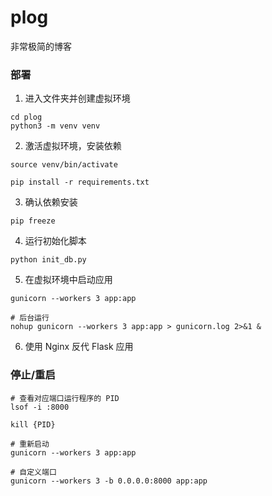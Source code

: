 # plog

非常极简的博客

### 部署

1. 进入文件夹并创建虚拟环境
```
cd plog
python3 -m venv venv 
```

2. 激活虚拟环境，安装依赖

```
source venv/bin/activate

pip install -r requirements.txt
```

3. 确认依赖安装
```
pip freeze
```

4. 运行初始化脚本
```
python init_db.py
```

5. 在虚拟环境中启动应用
```
gunicorn --workers 3 app:app

# 后台运行
nohup gunicorn --workers 3 app:app > gunicorn.log 2>&1 &
```

6. 使用 Nginx 反代 Flask 应用

### 停止/重启

```
# 查看对应端口运行程序的 PID
lsof -i :8000

kill {PID}

# 重新启动
gunicorn --workers 3 app:app

# 自定义端口
gunicorn --workers 3 -b 0.0.0.0:8000 app:app

```
